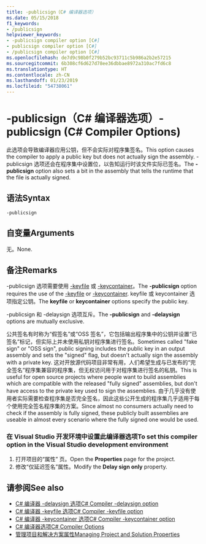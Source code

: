 ```yaml
---
title: -publicsign（C# 编译器选项）
ms.date: 05/15/2018
f1_keywords:
- /publicsign
helpviewer_keywords:
- -publicsign compiler option [C#]
- publicsign compiler option [C#]
- /publicsign compiler option [C#]
ms.openlocfilehash: de7d9c98b0f279b52bc93711c5b986a2b2e57215
ms.sourcegitcommit: 6b308cf6d627d78ee36dbbae8972a310ac7fd6c8
ms.translationtype: HT
ms.contentlocale: zh-CN
ms.lasthandoff: 01/23/2019
ms.locfileid: "54738061"
---
```

# <a name="-publicsign-c-compiler-options"></a><span data-ttu-id="a9572-102">-publicsign（C# 编译器选项）</span><span class="sxs-lookup"><span data-stu-id="a9572-102">-publicsign (C# Compiler Options)</span></span>

<span data-ttu-id="a9572-103">此选项会导致编译器应用公钥，但不会实际对程序集签名。</span><span class="sxs-lookup"><span data-stu-id="a9572-103">This option causes the compiler to apply a public key but does not actually sign the assembly.</span></span> <span data-ttu-id="a9572-104">-publicsign 选项还会在程序集中设置位，以告知运行时该文件实际已签名。</span><span class="sxs-lookup"><span data-stu-id="a9572-104">The **-publicsign** option also sets a bit in the assembly that tells the runtime that the file is actually signed.</span></span>

## <a name="syntax"></a><span data-ttu-id="a9572-105">语法</span><span class="sxs-lookup"><span data-stu-id="a9572-105">Syntax</span></span>

```console
-publicsign
```

## <a name="arguments"></a><span data-ttu-id="a9572-106">自变量</span><span class="sxs-lookup"><span data-stu-id="a9572-106">Arguments</span></span>

<span data-ttu-id="a9572-107">无。</span><span class="sxs-lookup"><span data-stu-id="a9572-107">None.</span></span>

## <a name="remarks"></a><span data-ttu-id="a9572-108">备注</span><span class="sxs-lookup"><span data-stu-id="a9572-108">Remarks</span></span>

<span data-ttu-id="a9572-109">-publicsign 选项需要使用 [-keyfile](keyfile-compiler-option.md) 或 [-keycontainer](keycontainer-compiler-option.md)。</span><span class="sxs-lookup"><span data-stu-id="a9572-109">The **-publicsign** option requires the use of the [-keyfile](keyfile-compiler-option.md) or [-keycontainer](keycontainer-compiler-option.md).</span></span> <span data-ttu-id="a9572-110">keyfile 或 keycontainer 选项指定公钥。</span><span class="sxs-lookup"><span data-stu-id="a9572-110">The **keyfile** or **keycontainer** options specify the public key.</span></span>

<span data-ttu-id="a9572-111">-publicsign 和 -delaysign 选项互斥。</span><span class="sxs-lookup"><span data-stu-id="a9572-111">The **-publicsign** and **-delaysign** options are mutually exclusive.</span></span>

<span data-ttu-id="a9572-112">公共签名有时称为“假签名”或“OSS 签名”，它包括输出程序集中的公钥并设置“已签名”标记，但实际上并未使用私钥对程序集进行签名。</span><span class="sxs-lookup"><span data-stu-id="a9572-112">Sometimes called "fake sign" or "OSS sign", public signing includes the public key in an output assembly and sets the "signed" flag, but doesn't actually sign the assembly with a private key.</span></span> <span data-ttu-id="a9572-113">这对开放源代码项目非常有用，人们希望生成与已发布的“完全签名”程序集兼容的程序集，但无权访问用于对程序集进行签名的私钥。</span><span class="sxs-lookup"><span data-stu-id="a9572-113">This is useful for open source projects where people want to build assemblies which are compatible with the released "fully signed" assemblies, but don't have access to the private key used to sign the assemblies.</span></span> <span data-ttu-id="a9572-114">由于几乎没有使用者实际需要检查程序集是否完全签名，因此这些公开生成的程序集几乎适用于每个使用完全签名程序集的方案。</span><span class="sxs-lookup"><span data-stu-id="a9572-114">Since almost no consumers actually need to check if the assembly is fully signed, these publicly built assemblies are useable in almost every scenario where the fully signed one would be used.</span></span>

### <a name="to-set-this-compiler-option-in-the-visual-studio-development-environment"></a><span data-ttu-id="a9572-115">在 Visual Studio 开发环境中设置此编译器选项</span><span class="sxs-lookup"><span data-stu-id="a9572-115">To set this compiler option in the Visual Studio development environment</span></span>

1. <span data-ttu-id="a9572-116">打开项目的“属性”  页。</span><span class="sxs-lookup"><span data-stu-id="a9572-116">Open the **Properties** page for the project.</span></span>
1. <span data-ttu-id="a9572-117">修改“仅延迟签名”属性。</span><span class="sxs-lookup"><span data-stu-id="a9572-117">Modify the **Delay sign only** property.</span></span>

## <a name="see-also"></a><span data-ttu-id="a9572-118">请参阅</span><span class="sxs-lookup"><span data-stu-id="a9572-118">See also</span></span>

- [<span data-ttu-id="a9572-119">C# 编译器 -delaysign 选项</span><span class="sxs-lookup"><span data-stu-id="a9572-119">C# Compiler -delaysign option</span></span>](delaysign-compiler-option.md)
- [<span data-ttu-id="a9572-120">C# 编译器 -keyfile 选项</span><span class="sxs-lookup"><span data-stu-id="a9572-120">C# Compiler -keyfile option</span></span>](keyfile-compiler-option.md)
- [<span data-ttu-id="a9572-121">C# 编译器 -keycontainer 选项</span><span class="sxs-lookup"><span data-stu-id="a9572-121">C# Compiler -keycontainer option</span></span>](keycontainer-compiler-option.md)
- [<span data-ttu-id="a9572-122">C# 编译器选项</span><span class="sxs-lookup"><span data-stu-id="a9572-122">C# Compiler Options</span></span>](index.md)
- [<span data-ttu-id="a9572-123">管理项目和解决方案属性</span><span class="sxs-lookup"><span data-stu-id="a9572-123">Managing Project and Solution Properties</span></span>](/visualstudio/ide/managing-project-and-solution-properties)
